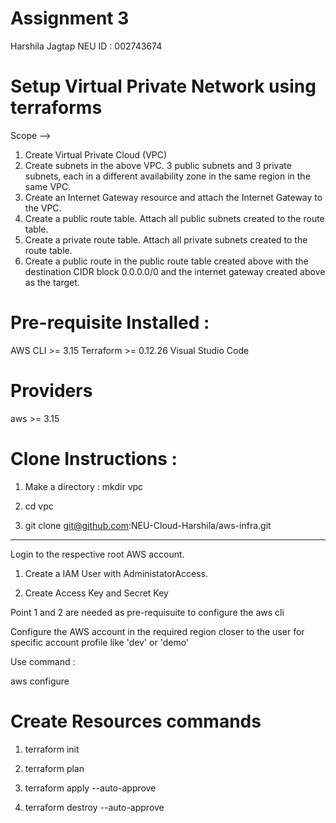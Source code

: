 # Assignment 3

Harshila Jagtap
NEU ID : 002743674

# Setup Virtual Private Network using terraforms

Scope -->


1. Create Virtual Private Cloud (VPC)
2. Create subnets in the above VPC. 3 public subnets and 3 private subnets, each in a different availability zone in the same region in the same VPC.
3. Create an Internet Gateway resource and attach the Internet Gateway to the VPC.
4. Create a public route table. Attach all public subnets created to the route table.
5. Create a private route table. Attach all private subnets created to the route table.
6. Create a public route in the public route table created above with the destination CIDR block 0.0.0.0/0 and the internet gateway created above as the target.

# Pre-requisite Installed : 

AWS CLI >= 3.15
Terraform >= 0.12.26
Visual Studio Code

# Providers

aws >= 3.15

# Clone Instructions :

1. Make a directory : 
mkdir vpc

2. cd vpc

3. git clone git@github.com:NEU-Cloud-Harshila/aws-infra.git

------

Login to the respective root AWS account.

1. Create a IAM User with AdministatorAccess.

2. Create Access Key and Secret Key

Point 1 and 2 are needed as pre-requisuite to configure the aws cli

Configure the AWS account in the required region closer to the user for specific account profile like 'dev' or 'demo'

Use command : 

aws configure



# Create Resources commands

1. terraform init 

2. terraform plan 

3. terraform apply --auto-approve

4. terraform destroy --auto-approve
